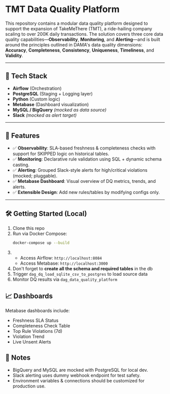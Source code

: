 # TMT Data Quality Platform

This repository contains a modular data quality platform designed to support the expansion of TakeMeThere (TMT), a ride-hailing company scaling to over 200K daily transactions. The solution covers three core data quality capabilities—**Observability**, **Monitoring**, and **Alerting**—and is built around the principles outlined in DAMA's data quality dimensions: **Accuracy**, **Completeness**, **Consistency**, **Uniqueness**, **Timeliness**, and **Validity**.

---

## 🔧 Tech Stack

- **Airflow** (Orchestration)
- **PostgreSQL** (Staging + Logging layer)
- **Python** (Custom logic)
- **Metabase** (Dashboard visualization)
- **MySQL / BigQuery** *(mocked as data source)*
- **Slack** *(mocked as alert target)*

---

## 🚀 Features

- ✅ **Observability**: SLA-based freshness & completeness checks with support for SKIPPED logic on historical tables.
- ✅ **Monitoring**: Declarative rule validation using SQL + dynamic schema casting.
- ✅ **Alerting**: Grouped Slack-style alerts for high/critical violations (mocked; pluggable).
- ✅ **Metabase Dashboard**: Visual overview of DQ metrics, trends, and alerts.
- ✅ **Extensible Design**: Add new rules/tables by modifying configs only.

---

## 🛠 Getting Started (Local)
1. Clone this repo
2. Run via Docker Compose:  
   ```bash
   docker-compose up --build
   ```
3. - Access Airflow: `http://localhost:8084`
    - Access Metabase: `http://localhost:3000`
4. Don't forget to **create all the schema and required tables** in the db
4. Trigger `dag_dq_load_sqlite_csv_to_postgres` to load source data
5. Monitor DQ results via `dag_data_quality_platform`

## 📈 Dashboards
Metabase dashboards include:
- Freshness SLA Status
- Completeness Check Table
- Top Rule Violations (7d)
- Violation Trend
- Live Unsent Alerts

## 📄 Notes
- BigQuery and MySQL are mocked with PostgreSQL for local dev.
- Slack alerting uses dummy webhook endpoint for test safety.
- Environment variables & connections should be customized for production use.